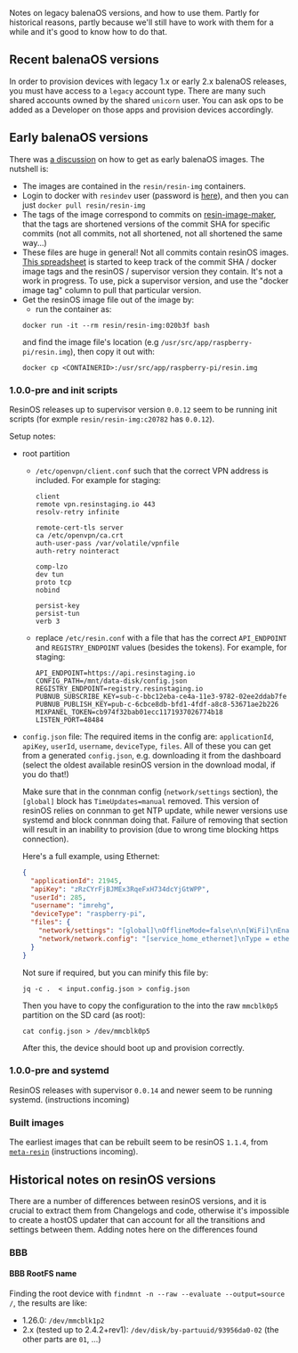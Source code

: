Notes on legacy balenaOS versions, and how to use them. Partly for historical reasons, partly because we'll still have to work with them for a while and it's good to know how to do that.

## Recent balenaOS versions
In order to provision devices with legacy 1.x or early 2.x balenaOS releases, you must have access to a `legacy` account type. There are many such shared accounts owned by the shared `unicorn` user. You can ask ops to be added as a Developer on those apps and provision devices accordingly. 

## Early balenaOS versions

There was [a discussion](https://www.flowdock.com/app/rulemotion/r-resinos/threads/m8UFn40WueuiNVxiC--Y_zuwqco) on how to get as early balenaOS images. The nutshell is:

*   The images are contained in the `resin/resin-img` containers.
*   Login to docker with `resindev` user (password is [here](https://github.com/resin-io/resin-containers/blob/master/cloud_formation/systemd/services/docker_login.service#L11)), and then you can just `docker pull resin/resin-img`
*   The tags of the image correspond to commits on [resin-image-maker](https://github.com/resin-io/resin-image-maker/), that the tags are shortened versions of the commit SHA for specific commits (not all commits, not all shortened, not all shortened the same way...)
*   These files are huge in general! Not all commits contain resinOS images. [This spreadsheet](https://docs.google.com/a/resin.io/spreadsheets/d/1AGseXOAGpQfI9t4jXg_wD_a4knaocf1d8ZdCKquIVeg/edit?usp=sharing) is started to keep track of the commit SHA / docker image tags and the resinOS / supervisor version they contain. It's not a work in progress. To use, pick a supervisor version, and use the "docker image tag" column to pull that particular version.
*   Get the resinOS image file out of the image by:
    *   run the container as:
    ```
    docker run -it --rm resin/resin-img:020b3f bash
    ```
    and find the image file's location (e.g `/usr/src/app/raspberry-pi/resin.img`), then copy it out with:
    ```
    docker cp <CONTAINERID>:/usr/src/app/raspberry-pi/resin.img
    ```

### 1.0.0-pre and init scripts

ResinOS releases up to supervisor version `0.0.12` seem to be running init scripts (for exmple `resin/resin-img:c20782` has `0.0.12`).

Setup notes:

*   root partition
    *   `/etc/openvpn/client.conf` such that the correct VPN address is included. For example for staging:
        ```
        client
        remote vpn.resinstaging.io 443
        resolv-retry infinite

        remote-cert-tls server
        ca /etc/openvpn/ca.crt
        auth-user-pass /var/volatile/vpnfile
        auth-retry nointeract

        comp-lzo
        dev tun
        proto tcp
        nobind

        persist-key
        persist-tun
        verb 3
        ```
    *   replace `/etc/resin.conf` with a file that has the correct `API_ENDPOINT` and `REGISTRY_ENDPOINT` values (besides the tokens). For example, for staging:
        ```
        API_ENDPOINT=https://api.resinstaging.io
        CONFIG_PATH=/mnt/data-disk/config.json
        REGISTRY_ENDPOINT=registry.resinstaging.io
        PUBNUB_SUBSCRIBE_KEY=sub-c-bbc12eba-ce4a-11e3-9782-02ee2ddab7fe
        PUBNUB_PUBLISH_KEY=pub-c-6cbce8db-bfd1-4fdf-a8c8-53671ae2b226
        MIXPANEL_TOKEN=cb974f32bab01ecc1171937026774b18
        LISTEN_PORT=48484
        ```
*   `config.json` file:
    The required items in the config are: `applicationId`, `apiKey`, `userId`, `username`, `deviceType`, `files`. All of these you can get from a generated `config.json`, e.g. downloading it from the dashboard (select the oldest available resinOS version in the download modal, if you do that!)

    Make sure that in the connman config (`network/settings` section), the `[global]` block has `TimeUpdates=manual` removed. This version of resinOS relies on connman to get NTP update, while newer versions use systemd and block connman doing that. Failure of removing that section will result in an inability to provision (due to wrong time blocking https connection).

    Here's a full example, using Ethernet:

    ```json
    {
      "applicationId": 21945,
      "apiKey": "zRzCYrFjBJMEx3RqeFxH734dcYjGtWPP",
      "userId": 285,
      "username": "imrehg",
      "deviceType": "raspberry-pi",
      "files": {
        "network/settings": "[global]\nOfflineMode=false\n\n[WiFi]\nEnable=true\nTethering=false\n\n[Wired]\nEnable=true\nTethering=false\n\n[Bluetooth]\nEnable=true\nTethering=false",
        "network/network.config": "[service_home_ethernet]\nType = ethernet\nNameservers = 8.8.8.8,8.8.4.4"
      }
    }
    ```

    Not sure if required, but you can minify this file by:

    ```
    jq -c .  < input.config.json > config.json
    ```

    Then you have to copy the configuration to the into the raw `mmcblk0p5` partition on the SD card (as root):

    ```
    cat config.json > /dev/mmcblk0p5
    ```

    After this, the device should boot up and provision correctly.

### 1.0.0-pre and systemd

ResinOS releases with supervisor `0.0.14` and newer seem to be running systemd. (instructions incoming)


### Built images

The earliest images that can be rebuilt seem to be resinOS `1.1.4`, from [`meta-resin`](https://github.com/resin-os/meta-resin) (instructions incoming).


## Historical notes on resinOS versions

There are a number of differences between resinOS versions, and it is crucial to extract them from Changelogs and code, otherwise it's impossible to create a hostOS updater that can account for all the transitions and settings between them. Adding notes here on the differences found

### BBB

#### BBB RootFS name

Finding the root device with `findmnt -n --raw --evaluate --output=source /`, the results are like:

* 1.26.0: `/dev/mmcblk1p2`
* 2.x (tested up to 2.4.2+rev1): `/dev/disk/by-partuuid/93956da0-02` (the other parts are `01`, ...)